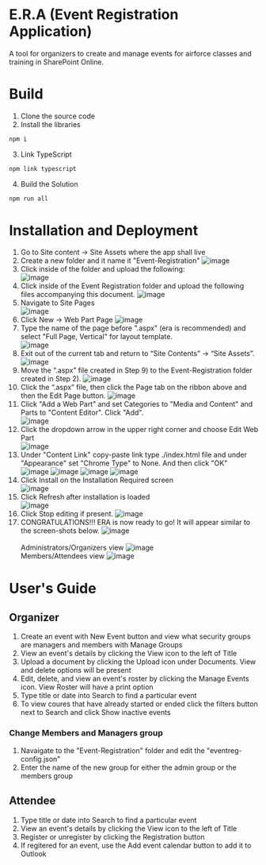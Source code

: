 # E.R.A (Event Registration Application)
A tool for organizers to create and manage events for airforce classes and training in SharePoint Online.

# Build
1. Clone the source code
2. Install the libraries
```js
npm i
```
3. Link TypeScript
```js
npm link typescript
```
4. Build the Solution
```js
npm run all
```
# Installation and Deployment
1) Go to Site content -> Site Assets where the app shall live
2) Create a new folder and it name it "Event-Registration"
![image](https://user-images.githubusercontent.com/84786032/156636796-21e15b3d-6760-46c3-bdb2-e9f75cacd5f8.png)
3) Click inside of the folder and upload the following: <br/>
 ![image](https://user-images.githubusercontent.com/84786032/156637037-fc5df5ca-4287-477b-acc1-f645db54481e.png)
4) Click inside of the Event Registration folder and upload the following files accompanying this document. 
![image](https://user-images.githubusercontent.com/84786032/156637482-0f115438-86ae-4c20-aa2f-9471fee14c6a.png)
5) Navigate to Site Pages <br/>
![image](https://user-images.githubusercontent.com/84786032/156637651-1ab7203d-8a07-44d8-b3e4-bde401a1d6e0.png)
7) Click New -> Web Part Page
![image](https://user-images.githubusercontent.com/84786032/156637716-1f2d6d00-df90-4a22-b683-ddc6b23b7e82.png)
9) Type the name of the page before ".aspx" (era is recommended) and select "Full Page, Vertical" for layout template. <br/>
![image](https://user-images.githubusercontent.com/84786032/156637835-60b3fdaa-68e4-46bf-a3f5-cbab74d3bbc8.png)
10) Exit out of the current tab and return to “Site Contents” -> “Site Assets”.
![image](https://user-images.githubusercontent.com/84786032/156638556-293a85b5-bc4d-4b6e-b618-752e66fe7930.png)
11)	Move the “.aspx” file created in Step 9) to the Event-Registration folder created in 
Step 2).
![image](https://user-images.githubusercontent.com/84786032/156638909-7bbc8522-97e0-432f-b7dd-3b89768060af.png)
13) Click the “.aspx” file, then click the Page tab on the ribbon above and then the Edit Page button.
![image](https://user-images.githubusercontent.com/84786032/156639155-c1402971-15ae-4553-9c94-3f698dcd3234.png)
15) Click "Add a Web Part" and set Categories to "Media and Content" and Parts to "Content Editor". Click "Add". <br/>
![image](https://user-images.githubusercontent.com/84786032/135382433-71365861-3324-4092-ba33-b8ab077bb93f.png)
12) Click the dropdown arrow in the upper right corner and choose Edit Web Part <br/>
![image](https://user-images.githubusercontent.com/84786032/135382472-74cde243-75bc-4a6b-979b-c265e2aa56d8.png)
14) Under "Content Link" copy-paste link type ./index.html file and under "Appearance" set "Chrome Type" to None. And then click "OK" <br/>
![image](https://user-images.githubusercontent.com/84786032/135657432-f3c7a841-04c3-4df8-8ff8-d09dba15c92a.png)
![image](https://user-images.githubusercontent.com/84786032/156639604-484e748c-bc95-4225-a3f7-3a51d8480470.png)
![image](https://user-images.githubusercontent.com/84786032/156639651-3eaaed7e-dab6-41e9-a52e-d3e18ace514b.png)
![image](https://user-images.githubusercontent.com/84786032/156639741-82765801-8132-457c-b040-9718c479dbb5.png)
16) Click Install on the Installation Required screen <br/>
![image](https://user-images.githubusercontent.com/84786032/135657499-b92ad00a-3b73-41b1-9a31-e729b2ff28d9.png)
18) Click Refresh after installation is loaded <br/>
![image](https://user-images.githubusercontent.com/84786032/135657579-79bc691e-85e6-4c0e-967a-67cffbf16918.png)
20) Click Stop editing if present. 
![image](https://user-images.githubusercontent.com/84786032/135658055-b99a2850-267a-4237-9f48-f3491c4a99aa.png)
22) CONGRATULATIONS!!! ERA is now ready to go! It will appear similar to the screen-shots below. ![image](https://user-images.githubusercontent.com/84786032/156639997-5597e4a0-fcc9-4e3b-9e0a-f4e6b4f11573.png) <br />
<br/> Administrators/Organizers view
![image](https://user-images.githubusercontent.com/84786032/156640035-cf5a5aa9-041b-443a-9685-0a191196e056.png)
<br/> Members/Attendees view
![image](https://user-images.githubusercontent.com/84786032/156643917-7ee77926-8b57-4df9-be30-b18d9b7893d8.png)

# User's Guide
## Organizer
1) Create an event with New Event button and view what security groups are managers and members with Manage Groups
1) View an event's details by clicking the View icon to the left of Title
2) Upload a document by clicking the Upload icon under Documents. View and delete options will be present
3) Edit, delete, and view an event's roster by clicking the Manage Events icon. View Roster will have a print option
3) Type title or date into Search to find a particular event
4) To view coures that have already started or ended click the filters button next to Search and click Show inactive events
### Change Members and Managers group
1) Navaigate to the "Event-Registration" folder and edit the "eventreg-config.json"
2) Enter the name of the new group for either the admin group or the members group
## Attendee
1) Type title or date into Search to find a particular event
2) View an event's details by clicking the View icon to the left of Title
3) Register or unregister by clicking the Registration button
4) If regitered for an event, use the Add event calendar button to add it to Outlook 
